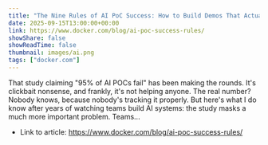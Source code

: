 ```yaml
---
title: "The Nine Rules of AI PoC Success: How to Build Demos That Actually Ship"
date: 2025-09-15T13:00:00+00:00
link: https://www.docker.com/blog/ai-poc-success-rules/
showShare: false
showReadTime: false
thumbnail: images/ai.png
tags: ["docker.com"]
---
```

That study claiming "95% of AI POCs fail" has been making the rounds. It's clickbait nonsense, and frankly, it's not helping anyone. The real number? Nobody knows, because nobody's tracking it properly. But here's what I do know after years of watching teams build AI systems: the study masks a much more important problem. Teams...

- Link to article: https://www.docker.com/blog/ai-poc-success-rules/